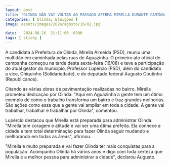 ```yaml
---
layout: post
title: "OLINDA NÃO VAI VOLTAR AO PASSADO AFIRMA MIRELLA DURANTE CAMINHADA"
categories: [ Olinda, Eleições ]
image: assets/images/2024/agosto/16/02.jpg

date:   2024-08-16  21:11:00 -0300
tags: [ sticky ]
---
```

A candidata à Prefeitura de Olinda, Mirella Almeida (PSD), reuniu uma multidão em caminhada pelas ruas de Aguazinha. O primeiro ato oficial de campanha começou na tarde desta sexta-feira (16/08) e teve a participação do atual gestor do município, Professor Lupércio (PSD), além do candidato a vice, Chiquinho (Solidariedade), e do deputado federal Augusto Coutinho (Republicanos).

Citando as várias obras de pavimentação realizadas no bairro, Mirella prometeu dedicação por Olinda. "Aqui em Aguazinha a gente tem um ótimo exemplo de como o trabalho transforma um bairro e traz grandes melhorias. São ações como essa que a gente vai ampliar em toda a cidade. A gente vai trabalhar, trabalhar e trabalhar por Olinda", comentou.

Lupércio destacou que Mirella está preparada para administrar Olinda. "Mirella tem coragem e atitude e vai ser uma ótima prefeita. Ela conhece a cidade e tem total determinação para fazer Olinda seguir mudando e melhorando em todas as áreas", afirmou.

"Mirella é muito preparada e vai fazer Olinda ter mais conquistas para a população. Acompanho Olinda há vários anos e digo com toda certeza que Mirella é a melhor pessoa para administrar a cidade", declarou Augusto.
